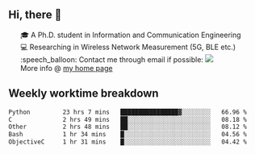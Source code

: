 <h2 > Hi, there 👋 </h3>

<div >
 <ul>
 🎓 A Ph.D. student in Information and Communication Engineering <br>
 💻 Researching in Wireless Network Measurement (5G, BLE etc.)<br>
 :speech_balloon: Contact me through email if possible: <a href="mailto:ethanjia@sjtu.edu.cn"><img src="https://img.shields.io/badge/-ethanjia@sjtu.edu.cn-c14438?style=plastic&logo=Gmail&logoColor=white&link=mailto:mailto:ethanjia@sjtu.edu.cn"></a> <br>
  More info @ <a href="https://haifengjia.github.io">my home page</a>
 </ul>
</div>

<h2 >
Weekly worktime breakdown
</h1>


<!--START_SECTION:waka-->

```txt
Python         23 hrs 7 mins   ████████████████▓░░░░░░░░   66.96 %
C              2 hrs 49 mins   ██░░░░░░░░░░░░░░░░░░░░░░░   08.18 %
Other          2 hrs 48 mins   ██░░░░░░░░░░░░░░░░░░░░░░░   08.12 %
Bash           1 hr 34 mins    █░░░░░░░░░░░░░░░░░░░░░░░░   04.56 %
ObjectiveC     1 hr 31 mins    █░░░░░░░░░░░░░░░░░░░░░░░░   04.42 %
```

<!--END_SECTION:waka-->


